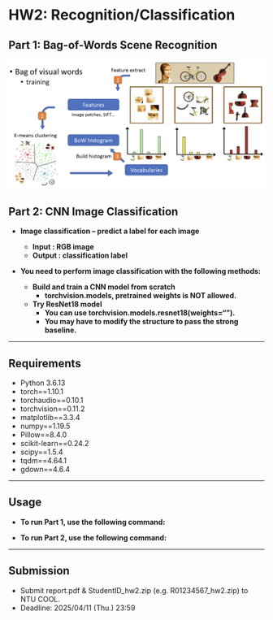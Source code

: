 # HW2: Recognition/Classification

## Part 1: Bag-of-Words Scene Recognition
![Description](illustrate_image/part1.png)

## Part 2: CNN Image Classification
- **Image classification – predict a label for each image**
  - **Input : RGB image**
  - **Output : classification label**

- **You need to perform image classification with the following methods:**
  - **Build and train a CNN model from scratch**
    - **torchvision.models, pretrained weights is NOT allowed.**
  - **Try ResNet18 model**
    - **You can use torchvision.models.resnet18(weights=“<pretrained-model>”).**
    - **You may have to modify the structure to pass the strong baseline.**

---
## Requirements
- Python 3.6.13
- torch==1.10.1
- torchaudio==0.10.1
- torchvision==0.11.2
- matplotlib==3.3.4
- numpy==1.19.5
- Pillow==8.4.0
- scikit-learn==0.24.2
- scipy==1.5.4
- tqdm==4.64.1
- gdown==4.6.4

---
## Usage
- **To run Part 1, use the following command:** <br>


- **To run Part 2, use the following command:** <br>


---
## Submission
- Submit report.pdf & StudentID_hw2.zip (e.g. R01234567_hw2.zip) to NTU
COOL.
- Deadline: 2025/04/11 (Thu.) 23:59
